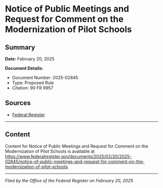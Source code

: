 # Notice of Public Meetings and Request for Comment on the Modernization of Pilot Schools

## Summary

**Date:** February 20, 2025

**Document Details:**
- Document Number: 2025-02845
- Type: Proposed Rule
- Citation: 90 FR 9957

## Sources
- [Federal Register](https://www.federalregister.gov/documents/2025/02/20/2025-02845/notice-of-public-meetings-and-request-for-comment-on-the-modernization-of-pilot-schools)

---

## Content

Content for Notice of Public Meetings and Request for Comment on the Modernization of Pilot Schools is available at https://www.federalregister.gov/documents/2025/02/20/2025-02845/notice-of-public-meetings-and-request-for-comment-on-the-modernization-of-pilot-schools.

---

*Filed by the Office of the Federal Register on February 20, 2025*
